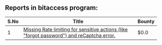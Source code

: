 ## Reports in bitaccess program:
| S.No | Title | Bounty |
| ---- | ----- | ------ |
| 1 | [Missing Rate limiting for sensitive actions (like "forgot password") and reCaptcha error.  ](https://hackerone.com/reports/159497) | $0.0 |